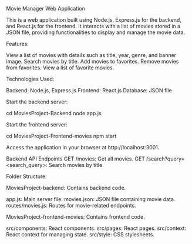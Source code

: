 Movie Manager Web Application

This is a web application built using Node.js, Express.js for the backend, and React.js for the frontend. It interacts with a list of movies stored in a JSON file, providing functionalities to display and manage the movie data.

Features:

View a list of movies with details such as title, year, genre, and banner image.
Search movies by title.
Add movies to favorites.
Remove movies from favorites.
View a list of favorite movies.

Technologies Used:

Backend: Node.js, Express.js
Frontend: React.js
Database: JSON file


Start the backend server:

cd MoviesProject-Backend
node app.js

Start the frontend server:

cd MoviesProject-Frontend-movies
npm start

Access the application in your browser at http://localhost:3001.

Backend API Endpoints
GET /movies: Get all movies.
GET /search?query=<search_query>: Search movies by title.


Folder Structure:

MoviesProject-backend: Contains backend code.

app.js: Main server file.
movies.json: JSON file containing movie data.
routes/movies.js: Routes for movie-related endpoints.


MoviesProject-frontend-movies: Contains frontend code.

src/components: React components.
src/pages: React pages.
src/context: React context for managing state.
src/style: CSS stylesheets.